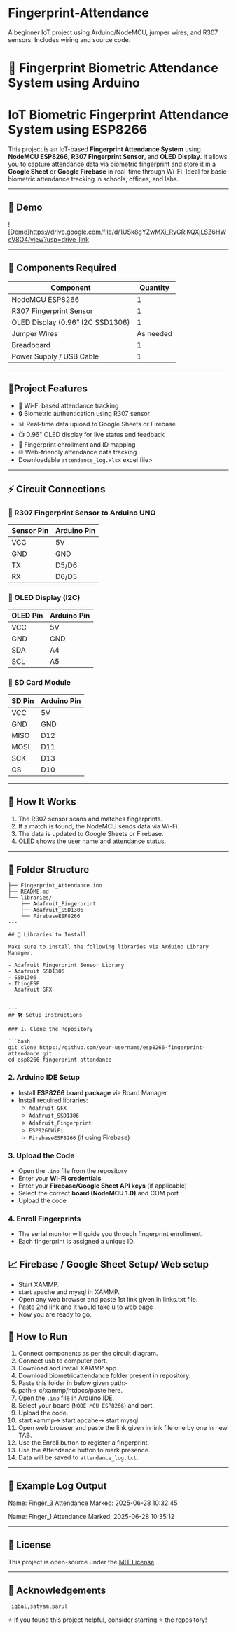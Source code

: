 # Fingerprint-Attendance
A beginner IoT project using Arduino/NodeMCU, jumper wires, and R307 sensors. Includes wiring and source code.
# 🔐 Fingerprint Biometric Attendance System using Arduino

# IoT Biometric Fingerprint Attendance System using ESP8266

This project is an IoT-based **Fingerprint Attendance System** using **NodeMCU ESP8266**, **R307 Fingerprint Sensor**, and **OLED Display**. It allows you to capture attendance data via biometric fingerprint and store it in a **Google Sheet** or **Google Firebase** in real-time through Wi-Fi. Ideal for basic biometric attendance tracking in schools, offices, and labs.

---

## 📸 Demo

![Demo]https://drive.google.com/file/d/1USk8gYZwMXi_RyGRiKQXjLSZ6HWeV8O4/view?usp=drive_link

---
## 🧰 Components Required

| Component | Quantity |
|----------|----------|
| NodeMCU ESP8266 | 1 |
| R307 Fingerprint Sensor | 1 |
| OLED Display (0.96" I2C SSD1306) | 1 |
| Jumper Wires | As needed |
| Breadboard | 1 |
| Power Supply / USB Cable | 1 |

---

## 🚀Project Features

- 📡 Wi-Fi based attendance tracking
- 🔒 Biometric authentication using R307 sensor
- 📊 Real-time data upload to Google Sheets or Firebase
- 📺 0.96" OLED display for live status and feedback
- 💾 Fingerprint enrollment and ID mapping
- 🌐 Web-friendly attendance data tracking
- Downloadable `attendance_log.xlsx` excel file> 

---

## ⚡ Circuit Connections

### 🔹 R307 Fingerprint Sensor to Arduino UNO

| Sensor Pin | Arduino Pin |
|------------|-------------|
| VCC        | 5V          |
| GND        | GND         |
| TX         | D5/D6       |
| RX         | D6/D5       |

### 🔹 OLED Display (I2C)

| OLED Pin | Arduino Pin |
|----------|-------------|
| VCC      | 5V          |
| GND      | GND         |
| SDA      | A4          |
| SCL      | A5          |

### 🔹 SD Card Module

| SD Pin | Arduino Pin |
|--------|-------------|
| VCC    | 5V          |
| GND    | GND         |
| MISO   | D12         |
| MOSI   | D11         |
| SCK    | D13         |
| CS     | D10         |

---
## 🔧 How It Works

1. The R307 sensor scans and matches fingerprints.
2. If a match is found, the NodeMCU sends data via Wi-Fi.
3. The data is updated to Google Sheets or Firebase.
4. OLED shows the user name and attendance status.


---
## 📂 Folder Structure

```
├── Fingerprint_Attendance.ino
├── README.md
└── libraries/
    ├── Adafruit_Fingerprint
    ├── Adafruit_SSD1306
    └── FirebaseESP8266
---

## 🔧 Libraries to Install

Make sure to install the following libraries via Arduino Library Manager:

- Adafruit Fingerprint Sensor Library
- Adafruit SSD1306
- SSD1306
- ThingESP
- Adafruit GFX  


---
## 🛠️ Setup Instructions

### 1. Clone the Repository

```bash
git clone https://github.com/your-username/esp8266-fingerprint-attendance.git
cd esp8266-fingerprint-attendance
```

### 2. Arduino IDE Setup

- Install **ESP8266 board package** via Board Manager
- Install required libraries:
  - `Adafruit_GFX`
  - `Adafruit_SSD1306`
  - `Adafruit_Fingerprint`
  - `ESP8266WiFi`
  - `FirebaseESP8266` (if using Firebase)

### 3. Upload the Code

- Open the `.ino` file from the repository
- Enter your **Wi-Fi credentials**
- Enter your **Firebase/Google Sheet API keys** (if applicable)
- Select the correct **board (NodeMCU 1.0)** and COM port
- Upload the code

### 4. Enroll Fingerprints

- The serial monitor will guide you through fingerprint enrollment.
- Each fingerprint is assigned a unique ID.

## 📈 Firebase / Google Sheet Setup/ Web setup
- Start XAMMP.
- start apache and mysql in XAMMP.
- Open any web browser and paste 1st link given in links.txt file.
- Paste 2nd link and it would take u to web page
- Now you are ready to go.


## 🚀 How to Run

1. Connect components as per the circuit diagram.
2. Connect usb to computer port.
3. Download and install XAMMP app.
4. Download biometricattendance folder present in repository.
5. Paste this folder in below given path:-
6. path-> c/xammp/htdocs/paste here.
7. Open the `.ino` file in Arduino IDE.
8. Select your board (`NODE MCU ESP8266`) and port.
9. Upload the code.
10. start xammp-> start apcahe-> start mysql.
11. Open web browser and paste the link given in link file one by one in new TAB.
13. Use the Enroll button to register a fingerprint.
14. Use the Attendance button to mark presence.
15. Data will be saved to `attendance_log.txt`.

---

## 📄 Example Log Output

Name: Finger_3
Attendance Marked: 2025-06-28 10:32:45

Name: Finger_1
Attendance Marked: 2025-06-28 10:35:12


---

## 📃 License

This project is open-source under the [MIT License](LICENSE).

---

## 🙌 Acknowledgements
     iqbal,satyam,parul
     
⭐ If you found this project helpful, consider starring ⭐ the repository!

